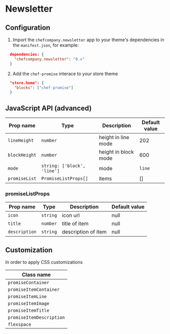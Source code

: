 # Newsletter

## Configuration

1. Import the `chefcompany.newsletter` app to your theme's dependencies in the `manifest.json`, for example:

```json
  dependencies: {
    "chefcompany.newsletter": "0.x"
  }
```

2. Add the `chef-promise` interace to your store theme

```json
  "store.home": {
    "blocks": ["chef-promise"]
  }
```

## JavaScript API (advanced)
| Prop name    | Type     | Description                         | Default value |
| ------------ | -------- | ----------------------------------- | ------------- |
| `lineHeight` | `number` | height in line mode | 202      |
| `blockHeight` | `number` | height in block mode | 600        |
| `mode` | `string: ['block', 'line']` | mode | `line`        |
| `promiseList` | `PromiseListProps[]` | items | []        |


### promiseListProps

| Prop name    | Type     | Description                         | Default value |
| ------------ | -------- | ----------------------------------- | ------------- |
| `icon` | `string` | icon url | null      |
| `title` | `number` | title of item | null        |
| `description` | `string` | description of item | null       |


## Customization

In order to apply CSS customizations

| Class name            |
| --------------------- |
| `promiseContainer`        |
| `promiseItemContainer`            |
| `promiseItemLine`             |
| `promiseItemImage`            |
| `promiseItemTitle`        |
| `promiseItemDescription`  |
| `flexspace` |

